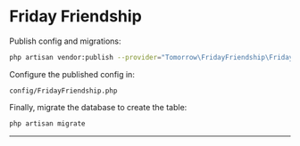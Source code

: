 # Friday Friendship

Publish config and migrations:

```sh
php artisan vendor:publish --provider="Tomorrow\FridayFriendship\FridayFriendshipProvider"
```

Configure the published config in:

```
config/FridayFriendship.php
```

Finally, migrate the database to create the table:

```sh
php artisan migrate
```

---
